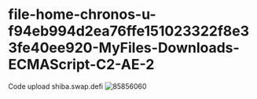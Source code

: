 # file-home-chronos-u-f94eb994d2ea76ffe151023322f8e33fe40ee920-MyFiles-Downloads-ECMAScript-C2-AE-2
Code upload
shiba.swap.defi
![85856060](https://github.com/SHIBA-st-x/file-home-chronos-u-f94eb994d2ea76ffe151023322f8e33fe40ee920-MyFiles-Downloads-ECMAScript-C2-AE-2/assets/85856060/28032a41-c26e-4d4b-b316-fbb748881e25)
